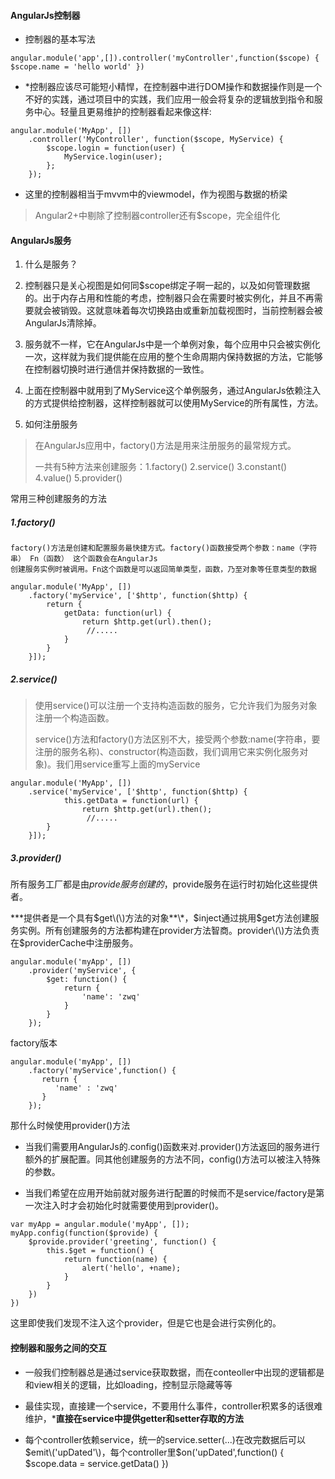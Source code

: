 #### AngularJs控制器

* 控制器的基本写法

```
angular.module('app',[]).controller('myController',function($scope) { $scope.name = 'hello world' })
```

* \*控制器应该尽可能短小精悍，在控制器中进行DOM操作和数据操作则是一个不好的实践，通过项目中的实践，我们应用一般会将复杂的逻辑放到指令和服务中心。轻量且更易维护的控制器看起来像这样:

```
angular.module('MyApp', [])
    .controller('MyController', function($scope, MyService) {
        $scope.login = function(user) {
            MyService.login(user);
        };
    });
```

* 这里的控制器相当于mvvm中的viewmodel，作为视图与数据的桥梁

> Angular2+中剔除了控制器controller还有$scope，完全组件化

#### AngularJs服务

1. 什么是服务？

2. 控制器只是关心视图是如何同$scope绑定子啊一起的，以及如何管理数据的。出于内存占用和性能的考虑，控制器只会在需要时被实例化，并且不再需要就会被销毁。这就意味着每次切换路由或重新加载视图时，当前控制器会被AngularJs清除掉。

3. 服务就不一样，它在AngularJs中是一个单例对象，每个应用中只会被实例化一次，这样就为我们提供能在应用的整个生命周期内保持数据的方法，它能够在控制器切换时进行通信并保持数据的一致性。

4. 上面在控制器中就用到了MyService这个单例服务，通过AngularJs依赖注入的方式提供给控制器，这样控制器就可以使用MyService的所有属性，方法。

5. 如何注册服务

> 在AngularJs应用中，factory\(\)方法是用来注册服务的最常规方式。
>
> 一共有5种方法来创建服务：1.factory\(\) 2.service\(\) 3.constant\(\) 4.value\(\) 5.provider\(\)

常用三种创建服务的方法

##### 1.factory\(\)

```
factory()方法是创建和配置服务最快捷方式。factory()函数接受两个参数：name（字符串） Fn（函数） 这个函数会在AngularJs
创建服务实例时被调用。Fn这个函数是可以返回简单类型，函数，乃至对象等任意类型的数据
```

```
angular.module('MyApp', [])
    .factory('myService', ['$http', function($http) {
        return {
            getData: function(url) {
                return $http.get(url).then();
                 //.....
            }
        }
    }]);
```

##### 2.service\(\)

> 使用service\(\)可以注册一个支持构造函数的服务，它允许我们为服务对象注册一个构造函数。
>
> service\(\)方法和factory\(\)方法区别不大，接受两个参数:name\(字符串，要注册的服务名称\)、constructor\(构造函数，我们调用它来实例化服务对象\)。我们用service重写上面的myService

```
angular.module('MyApp', [])
    .service('myService', ['$http', function($http) {
            this.getData = function(url) {
                return $http.get(url).then();
                 //.....
        }
    }]);
```

##### 3.provider\(\)

所有服务工厂都是由$provide服务创建的，$provide服务在运行时初始化这些提供者。

\***提供者是一个具有$get\(\)方法的对象**\*，$inject通过挑用$get方法创建服务实例。所有创建服务的方法都构建在provider方法智商。provider\(\)方法负责在$providerCache中注册服务。

```
angular.module('myApp', [])
    .provider('myService', {
        $get: function() {
            return {
                'name': 'zwq'
            }
        }
    });
```

factory版本

```
angular.module('myApp', [])
    .factory('myService',function() {
       return {
          'name' : 'zwq'
       }
    });
```

那什么时候使用provider\(\)方法

* 当我们需要用AngularJs的.config\(\)函数来对.provider\(\)方法返回的服务进行额外的扩展配置。同其他创建服务的方法不同，config\(\)方法可以被注入特殊的参数。

* 当我们希望在应用开始前就对服务进行配置的时候而不是service/factory是第一次注入时才会初始化时就需要使用到provider\(\)。

```
var myApp = angular.module('myApp', []);
myApp.config(function($provide) {
    $provide.provider('greeting', function() {
        this.$get = function() {
            return function(name) {
                alert('hello', +name);
            }
        }
    })
})
```

这里即使我们发现不注入这个provider，但是它也是会进行实例化的。

#### 控制器和服务之间的交互

* 一般我们控制器总是通过service获取数据，而在conteoller中出现的逻辑都是和view相关的逻辑，比如loading，控制显示隐藏等等

* 最佳实现，直接建一个service，不要用什么事件，controller积累多的话很难维护，\***直接在service中提供getter和setter存取的方法**

* 每个controller依赖service，统一的service.setter\(...\)在改完数据后可以$emit\('upDated'\)，每个controller里$on\('upDated',function\(\) { $scope.data = service.getData\(\) }\)



